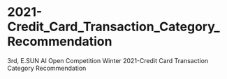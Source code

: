 # 2021-Credit_Card_Transaction_Category_Recommendation
3rd, E.SUN AI Open Competition Winter 2021-Credit Card Transaction Category Recommendation
